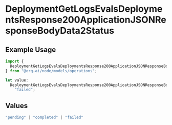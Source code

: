 # DeploymentGetLogsEvalsDeploymentsResponse200ApplicationJSONResponseBodyData2Status

## Example Usage

```typescript
import {
  DeploymentGetLogsEvalsDeploymentsResponse200ApplicationJSONResponseBodyData2Status,
} from "@orq-ai/node/models/operations";

let value:
  DeploymentGetLogsEvalsDeploymentsResponse200ApplicationJSONResponseBodyData2Status =
    "failed";
```

## Values

```typescript
"pending" | "completed" | "failed"
```